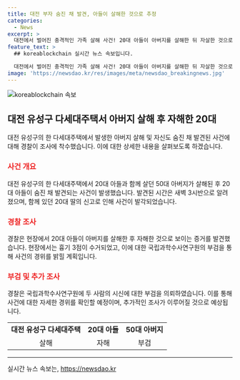 ```yaml
---
title: 대전 부자 숨진 채 발견, 아들이 살해한 것으로 추정
categories:
  - News
excerpt: >
  대전에서 벌어진 충격적인 가족 살해 사건! 20대 아들이 아버지를 살해한 뒤 자살한 것으로 추정되는데, 현장에서 흉기 3점이 수거됐다. 경찰은 시신에 대한 부검을 통해 사건 경위를 파악할 예정이다. 이 가족의 비극적인 사건에 대한 세부 내용이 궁금하다면 클릭해보세요!
feature_text: >
  ## koreablockchain 실시간 뉴스 속보입니다.

  대전에서 벌어진 충격적인 가족 살해 사건! 20대 아들이 아버지를 살해한 뒤 자살한 것으로 추정되는데, 현장에서 흉기 3점이 수거됐다. 경찰은 시신에 대한 부검을 통해 사건 경위를 파악할 예정이다. 이 가족의 비극적인 사건에 대한 세부 내용이 궁금하다면 클릭해보세요!
image: 'https://newsdao.kr/res/images/meta/newsdao_breakingnews.jpg'
---
```


<p><img src="https://newsdao.kr/res/images/meta/newsdao_breakingnews.jpg" alt="koreablockchain 속보" /></p>

<h2 data-ke-size="size26">대전 유성구 다세대주택서 아버지 살해 후 자해한 20대</h2>

<p data-ke-size="size16">대전 유성구의 한 다세대주택에서 발생한 아버지 살해 및 자신도 숨진 채 발견된 사건에 대해 경찰이 조사에 착수했습니다. 이에 대한 상세한 내용을 살펴보도록 하겠습니다.</p>

<h3><b><span style="color: #ee2323;">사건 개요</span></b></h3>

<p data-ke-size="size16">대전 유성구의 한 다세대주택에서 20대 아들과 함께 살던 50대 아버지가 살해된 후 20대 아들이 숨진 채 발견되는 사건이 발생했습니다. 발견된 시간은 새벽 3시반으로 알려졌으며, 함께 있던 20대 딸의 신고로 인해 사건이 발각되었습니다.</p>

<h3><b><span style="color: #ee2323;">경찰 조사</span></b></h3>

<p data-ke-size="size16">경찰은 현장에서 20대 아들이 아버지를 살해한 후 자해한 것으로 보이는 증거를 발견했습니다. 현장에서는 흉기 3점이 수거되었고, 이에 대한 국립과학수사연구원의 부검을 통해 사건의 경위를 밝힐 계획입니다.</p>

<h3><b><span style="color: #ee2323;">부검 및 추가 조사</span></b></h3>

<p data-ke-size="size16">경찰은 국립과학수사연구원에 두 사람의 시신에 대한 부검을 의뢰하였습니다. 이를 통해 사건에 대한 자세한 경위를 확인할 예정이며, 추가적인 조사가 이루어질 것으로 예상됩니다.</p>

<table>
    <tbody>
        <tr>
            <td style="text-align: center; height: 17px;"><b>대전 유성구 다세대주택</b></td>
            <td style="text-align: center; height: 17px;"><b>20대 아들</b></td>
            <td style="text-align: center; height: 17px;"><b>50대 아버지</b></td>
        </tr>
        <tr>
            <td style="text-align: center; height: 17px;">살해</td>
            <td style="text-align: center; height: 17px;">자해</td>
            <td style="text-align: center; height: 17px;">부검</td>
        </tr>
    </tbody>
</table>

<hr>

<p data-ke-size="size16"></p>
실시간 뉴스 속보는, <a href="https://newsdao.kr" rel="dofollow">https://newsdao.kr</a>


